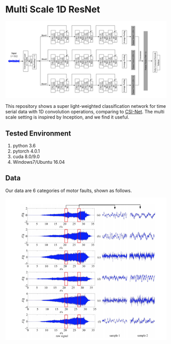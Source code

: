 # Multi Scale 1D ResNet

![NetWork](figs/network.png)

This repository shows a super light-weighted classification network for time serial data with 1D convolution operations, comparing to [CSI-Net](https://github.com/geekfeiw/CSI-Net). The multi scale setting is inspired by Inception, and we find it useful.

## Tested Environment
1. python 3.6
1. pytorch 4.0.1
2. cuda 8.0/9.0
3. Windows7/Ubuntu 16.04

## Data
Our data are 6 categories of motor faults, shown as follows.

![NetWork](figs/data.png)
